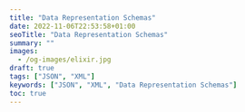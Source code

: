 ```yaml
---
title: "Data Representation Schemas"
date: 2022-11-06T22:53:58+01:00
seoTitle: "Data Representation Schemas"
summary: ""
images:
  - /og-images/elixir.jpg
draft: true
tags: ["JSON", "XML"]
keywords: ["JSON", "XML", "Data Representation Schemas"]
toc: true
---
```


